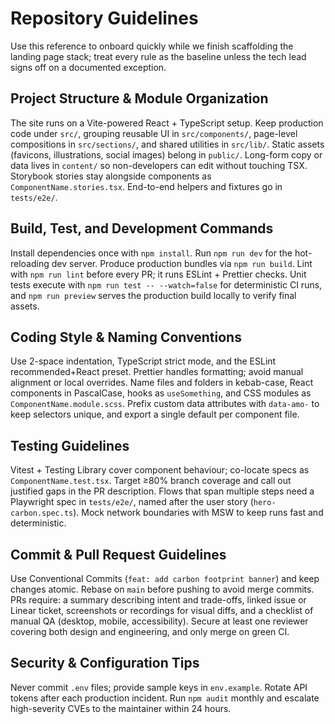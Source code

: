 # Repository Guidelines

Use this reference to onboard quickly while we finish scaffolding the landing page stack; treat every rule as the baseline unless the tech lead signs off on a documented exception.

## Project Structure & Module Organization
The site runs on a Vite-powered React + TypeScript setup. Keep production code under `src/`, grouping reusable UI in `src/components/`, page-level compositions in `src/sections/`, and shared utilities in `src/lib/`. Static assets (favicons, illustrations, social images) belong in `public/`. Long-form copy or data lives in `content/` so non-developers can edit without touching TSX. Storybook stories stay alongside components as `ComponentName.stories.tsx`. End-to-end helpers and fixtures go in `tests/e2e/`.

## Build, Test, and Development Commands
Install dependencies once with `npm install`. Run `npm run dev` for the hot-reloading dev server. Produce production bundles via `npm run build`. Lint with `npm run lint` before every PR; it runs ESLint + Prettier checks. Unit tests execute with `npm run test -- --watch=false` for deterministic CI runs, and `npm run preview` serves the production build locally to verify final assets.

## Coding Style & Naming Conventions
Use 2-space indentation, TypeScript strict mode, and the ESLint recommended+React preset. Prettier handles formatting; avoid manual alignment or local overrides. Name files and folders in kebab-case, React components in PascalCase, hooks as `useSomething`, and CSS modules as `ComponentName.module.scss`. Prefix custom data attributes with `data-amo-` to keep selectors unique, and export a single default per component file.

## Testing Guidelines
Vitest + Testing Library cover component behaviour; co-locate specs as `ComponentName.test.tsx`. Target ≥80% branch coverage and call out justified gaps in the PR description. Flows that span multiple steps need a Playwright spec in `tests/e2e/`, named after the user story (`hero-carbon.spec.ts`). Mock network boundaries with MSW to keep runs fast and deterministic.

## Commit & Pull Request Guidelines
Use Conventional Commits (`feat: add carbon footprint banner`) and keep changes atomic. Rebase on `main` before pushing to avoid merge commits. PRs require: a summary describing intent and trade-offs, linked issue or Linear ticket, screenshots or recordings for visual diffs, and a checklist of manual QA (desktop, mobile, accessibility). Secure at least one reviewer covering both design and engineering, and only merge on green CI.

## Security & Configuration Tips
Never commit `.env` files; provide sample keys in `env.example`. Rotate API tokens after each production incident. Run `npm audit` monthly and escalate high-severity CVEs to the maintainer within 24 hours.

